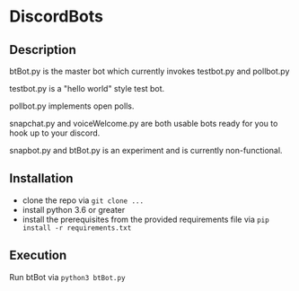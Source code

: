 # DiscordBots

## Description

btBot.py is the master bot which currently invokes testbot.py and pollbot.py

testbot.py is a "hello world" style test bot.

pollbot.py implements open polls.

snapchat.py and voiceWelcome.py are both usable bots ready for you to hook up to your discord. 

snapbot.py and btBot.py is an experiment and is currently non-functional. 

## Installation
* clone the repo via `git clone ...`
* install python 3.6 or greater
* install the prerequisites from the provided requirements file via `pip install -r requirements.txt`

## Execution
Run btBot via `python3 btBot.py`
